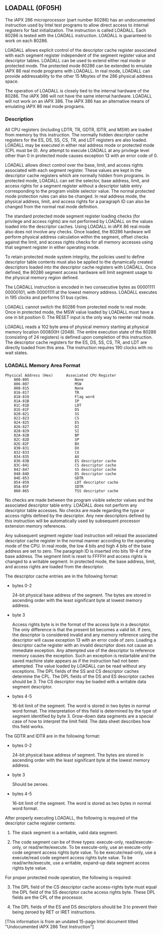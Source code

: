 LOADALL (0F05H)
---

The iAPX 286 microprocessor (part number 80286) has an undocumented instruction used by Intel test programs to
allow direct access to internal registers for fast initialization. The instruction is called LOADALL. Each 80286
is tested with the LOADALL instruction. LOADALL is guaranteed to work on each 80286.

LOADALL allows explicit control of the descriptor cache register associated with each segment register independent
of the segment register value and descriptor tables. LOADALL can be used to extend either real mode or protected mode.
The protected mode 80286 can be extended to emulate iAPX 86 real mode programs with LOADALL. In real mode, LOADALL
can provide addressability to the other 15 Mbytes of the 286 physical address space.

The operation of LOADALL is closely tied to the internal hardware of the 80286. The iAPX 386 will not have the
same internal hardware. LOADALL will not work on an iAPX 386. The iAPX 386 has an alternative means of emulating
iAPX 86 real mode programs.

### Description

All CPU registers (including LDTR, TR, GDTR, IDTR, and MSW) are loaded from memory by this instruction.
The normally hidden descriptor cache registers for the ES, DS, SS, CS, TR, and LDT registers are also loaded.
LOADALL may be executed in either real address mode or protected mode (CPL must be 0). Any attempt to execute
LOADALL at any privilege level other than 0 in protected mode causes exception 13 with an error code of 0.

LOADALL allows direct control over the base, limit, and access rights associated with each segment register.
These values are kept in the descriptor cache registers which are normally hidden from programs. In protected mode,
LOADALL can set the selector, base address, limit, and access rights for a segment register without a descriptor
table entry corresponding to the program visible selector value. The normal protected mode protection rules can
also be changed. In real address mode, the physical address, limit, and access rights for a paragraph ID can also
be changed from the normal real mode definition.

The standard protected mode segment register loading checks (for privilege and access rights) are not performed
by LOADALL on the values loaded into the descriptor caches. Using LOADALL in iAPX 86 real mode also does not involve
any checks. Once loaded, the 80286 hardware will perform physical address calculation within the segment, offset
checks against the limit, and access rights checks for all memory accesses using that segment register in either
operating mode.

To retain protected mode system integrity, the policies used to define descriptor table contents must also be
applied to the dynamically created descriptors loaded into the descriptor cache registers with LOADALL. Once defined,
the 80286 segment access hardware will limit segment usage to the physical memory region defined.

The LOADALL instruction is encoded in two consecutive bytes as 00001111 00000101, with 00001111 at the lowest
memory address. LOADALL executes in 195 clocks and performs 51 bus cycles.

LOADALL cannot switch the 80286 from protected mode to real mode. Once in protected mode, the MSW value loaded by
LOADALL must have a one in bit position 0. The RESET input is the only way to reenter real mode.

LOADALL reads a 102 byte area of physical memory starting at physical memory location 000800H (2048). The entire
execution state of the 80286 (consisting of 24 registers) is defined upon completion of this instruction. The
descriptor cache registers for the ES, DS, SS, CS, TR, and LDT are directly loaded from this area. The instruction
requires 190 clocks with no wait states.

### LOADALL Memory Area Format ###

	Physical Address (Hex)		Associated CPU Register
		800-805						None
		806-807						MSW
		808-815						None
		816-817						TR
		818-819						Flag word
		81A-81B						IP
		81C-81D						LDT
        81E-81F						DS
        820-821						SS
        822-823						CS
        824-825						ES
        826-827						DI
        828-829						SI
        82A-82B						BP
        82C-82D						SP
        82E-82F						BX
        830-831						DX
        832-833						CX
        834-835						AX
        836-83B						ES descriptor cache
        83C-841						CS descriptor cache
        842-847						SS descriptor cache
        848-84D						DS descriptor cache
        84E-853						GDTR
        854-859						LDT descriptor cache
        85A-85F						IDTR
        860-865						TSS descriptor cache
        
No checks are made between the program visible selector values and the associated descriptor table entry.
LOADALL does not perform any descriptor table accesses. No checks are made regarding the type or access rights
defined by the descriptor. Any new descriptors defined by this instruction will be automatically used by subsequent
processor extension memory references.

Any subsequent segment register load instruction will reload the associated descriptor cache register in the
normal manner according to the operating mode of the CPU. In real mode, the low 4 bits and high 4 bits of the
base address are set to zero. The paragraph ID is inserted into bits 19-4 of the base address. The segment limit
is reset to FFFFH and access rights is changed to a writable segment. In protected mode, the base address, limit,
and access rights are loaded from the descriptor.

The descriptor cache entries are in the following format:

 * bytes 0-2

	24-bit physical base address of the segment. The bytes are stored in ascending order with the
	least significant byte at lowest memory address.

 * byte 3

	Access rights byte is in the format of the access byte in a descriptor. The only difference is that
	the present bit becomes a valid bit. If zero, the descriptor is considered invalid and any memory reference
	using the descriptor will cause exception 13 with an error code of zero. Loading a descriptor cache register
	with an invalid descriptor does not cause an immediate exception. Any attempted use of the descriptor to
	reference memory causes the exception. Such an exception is restartable and the saved machine state appears
	as if the instruction had not been attempted. The value loaded by LOADALL can be read without any exceptions.
	The DPL fields of the SS and CS descriptor caches determine the CPL. The DPL fields of the DS and ES descriptor
	caches should be 3. The CS descriptor may be loaded with a writable data segment descriptor.

 * bytes 4-5
 
	16-bit limit of the segment. The word is stored in two bytes in normal word format. The interpretation of
	this field is determined by the type of segment identified by byte 3. Grow-down data segments are a special
	case of how to interpret the limit field. The data sheet describes how this field works.

The GDTR and IDTR are in the following format:

 * bytes 0-2

	24-bit physical base address of segment. The bytes are stored in ascending order with the least significant
	byte at the lowest memory address.

 * byte 3

	Should be zeroes.

 * bytes 4-5

	16-bit limit of the segment. The word is stored as two bytes in normal word format.

After properly executing LOADALL, the following is required of the descriptor cache register contents:

 1. The stack segment is a writable, valid data segment.
 
 2. The code segment can be of three types: execute-only, read/execute-only, or read/write/execute.
 To be execute-only, use an execute-only code segment access rights byte value. To be execute/read-only,
 use a execute/read code segment access rights byte value. To be read/write/execute, use a writable,
 expand-up data segment access rights byte value.
 	
For proper protected mode operation, the following is required:

 3. The DPL field of the CS descriptor cache access-rights byte must equal the DPL field of the SS descriptor
 cache access rights byte. These DPL fields are the CPL of the processor.

 4. The DPL fields of the ES and DS descriptors should be 3 to prevent their being zeroed by RET or IRET
 instructions.

[This information is from an undated 15-page Intel document titled "Undocumented iAPX 286 Test Instruction"]
